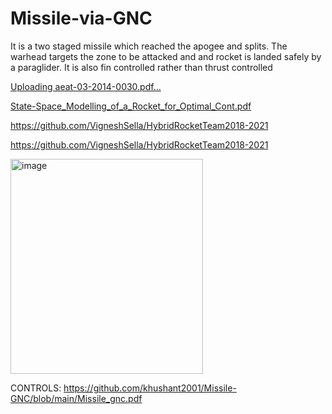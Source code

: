 # Missile-via-GNC
It is a two staged missile which reached the apogee and splits. The warhead targets the zone to be attacked and and rocket is landed safely by a paraglider. It is also fin controlled rather than thrust controlled

[Uploading aeat-03-2014-0030.pdf…]()


[State-Space_Modelling_of_a_Rocket_for_Optimal_Cont.pdf](https://github.com/user-attachments/files/22643088/State-Space_Modelling_of_a_Rocket_for_Optimal_Cont.pdf)


https://github.com/VigneshSella/HybridRocketTeam2018-2021

https://github.com/VigneshSella/HybridRocketTeam2018-2021


<img width="308" height="344" alt="image" src="https://github.com/user-attachments/assets/913ca017-c371-41dc-9a3b-693f7f24a143" />


CONTROLS: https://github.com/khushant2001/Missile-GNC/blob/main/Missile_gnc.pdf


